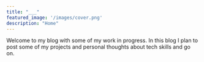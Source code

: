 ```yaml
---
title: "___"
featured_image: '/images/cover.png'
description: "Home"
---
```


Welcome to my blog with some of my work in progress.
In this blog I plan to post some of my projects and personal thoughts about
tech skills and go on.